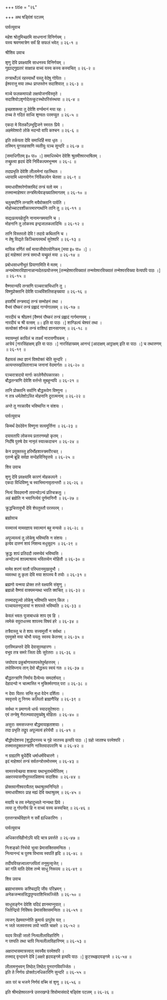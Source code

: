 +++
title = "२६"

+++
अथ षड्विंशं पटलम्   
  
  
पार्वत्युवाच   
  
  
महेश श्रोतुमिच्छामि साधनानां विनिर्णयम् ।  
यस्य श्रवणमात्रेण सर्वं हि सफलं भवेत् ॥ २६-१ ॥  
  
  
श्रीशिव उवाच   
  
  
शृणु देवि प्रवक्ष्यामि साधनस्य विनिर्णयम् ।  
गुह्याद्गुह्यतरं साक्षान्न वाच्यं यस्य कस्य कस्यचित् ॥ २६-२ ॥  
  
तन्त्रार्थोऽयं रहस्यार्थो यस्तु वेदेषु गोपितः ।  
ईश्वरात्तु मया लब्धः प्राप्तस्तेन सदाशिवात् ॥ २६-३ ॥  
  
मञ्चे फलकमापन्नो लक्षयोजनविस्तृते ।  
सदाशिवोऽशृणोदेतत्कूटस्थोपरिसंस्थया ॥ २६-४ ॥  
  
इच्छाशक्त्या तु देवेशि वर्ण्यमानं मया रहः ।  
तच्च ते गदितं साध्वि शृण्वतः परमप्युत ॥ २६-५ ॥  
  
एकदा मे वितर्कोऽम्भूद्विजने स्मरतः प्रिये ।  
अहमेवेश्वरो लोके मदन्यो वापि कश्चन ॥ २६-६ ॥  
  
इति तर्कयता देवि समाधिर्हि मया धृतः ।  
तस्मिन् युगसहस्राणि व्यतीयुः पञ्च सुन्दरि ॥ २६-७ ॥  
  
[समाधिगीतम् इ० पा० ।] समाधिस्थेन देवेशि श्रुतमीश्वरभाषितम् ।  
तच्छ्रुत्वा हृदयं देवि निर्विकल्पमभून्मम ॥ २६-८ ॥  
  
तदाप्रभृति देवेशि लीलामेनां रहःस्थितः ।  
ध्यायामि ध्यानयोगेन निर्विकल्पेन चेतसा ॥ २६-९ ॥  
  
समाधावीश्वरेणोक्तमिदं तन्त्रं यतो मम ।  
तस्मान्माहेश्वर तन्त्रमित्येवङ्ख्यातिमागतम् ॥ २६-१० ॥  
  
चतुःषष्टीनि तन्त्राणि मयैवोक्तानि पार्वति ।  
मोहोच्चाटवशीकारमारणार्थानि तानि तु ॥ २६-११ ॥  
  
सद्यःप्रत्ययहेतूनि नानामन्त्रमयानि च ।  
मोहनानि तु लोकस्य इन्द्रजालकलादिभिः ॥ २६-१२ ॥  
  
तानि विस्तरतो देवि ! तदाग्रे कथितानि च ।  
न तेषु विद्यते किञ्चित्परमार्थं सुरेश्वरि ॥ २६-१३ ॥  
  
मायिक वर्णितं सर्वं मायाजीवोपयोगिकम् [मया इ० पा० ।] ।  
इदं माहेश्वरं तन्त्रं समाधौ यच्छ्रुतं मया ॥ २६-१४ ॥  
  
प्रबोधसाधनीभूतं प्रियाणामिति मे मतम् ।  
अन्यथेश्वरविज्ञानान्नान्यदेतत्प्रयोजनम् [तन्महेश्वरविख्यातं तन्मयेश्वरविख्यातं तन्मेश्वरविख्या वेत्यपपि पाठः ।] ॥ २६-१५ ॥  
  
वैष्णवान्यपि तन्त्राणि पञ्चरात्राभिधानि तु ।  
विष्णुप्रोक्तानि देवेशि पञ्चविंशतिसङ्ख्यया ॥ २६-१६ ॥  
  
हयशीर्षं तन्त्रमाद्यं तन्त्रं सम्मोहनं तथा ।   
वैभवं पौष्करं तन्त्रं प्रह्लादं गार्ग्यगालवम् ॥ २६-१७ ॥  
  
नारदीयं च श्रीप्रश्नं [वैष्णवं पौष्करं तन्त्रं प्रह्लादं गार्गमाणवम् ।   
नारदीयं च श्री वत्सम् ॥। इति वा पाठः ।] शाण्डिल्यं चेश्वरं तथा ।  
सत्योक्तं शौनकं तन्त्रं वाशिष्ठं ज्ञानसागरम् ॥ २६-१८ ॥  
  
स्वायम्भुवं कापिलं च तार्क्ष्यं नारायणीयकम् ।   
आत्रेयं [नारसिंहाक्षम् इति वा पाठः ।] नारसिंहाख्यम् आनन्दं [आदाक्षम् आट्टाक्षम् इति वा पाठः ।] च तथारुणम् ॥ २६-१९ ॥  
  
वैहायसं तथा ज्ञानं विश्वोक्तं चेति सुन्दरि ।  
अत्यन्तस्खलितानाञ्च जनानां वेदमार्गतः ॥ २६-२० ॥  
  
पञ्चरात्रादयो मार्गाः कालेनैवोपकारकाः ।  
बौद्धतन्त्राणि देवेशि वर्त्तन्ते सुबहून्यपि ॥ २६-२१ ॥  
  
तानि प्रोक्तानि सर्वाणि बौद्धरूपेण विष्णुना ।  
न तत्र धर्मलेशोऽस्ति मोहनानि दुरात्मनाम् ॥ २६-२२ ॥  
  
अन्ते तु नरकायैव भविष्यन्ति न संशयः ।  
  
  
पार्वत्युवाच   
  
  
किमर्थं देवदेवेन विष्णुना सत्वमूर्त्तिना ॥ २६-२३ ॥  
  
दयावतापि लोकस्य प्रतारणमहो कृतम् ।  
निर्दोषे पुरुषे देव नानृतं स्यात्कदाचन ॥ २६-२४ ॥  
  
केन प्रयुक्तस्तु हरिर्मोहशास्त्रमरीरचत् ।  
एतन्मे ब्रूहि सर्वज्ञ सन्देहविनिवृत्तये ॥ २६-२५ ॥  
  
  
शिव उवाच   
  
  
शृणु देवि प्रवक्ष्यामि कारणं मोहकल्पने ।  
एकदा विधिविष्णू च स्वाभिमानावृतान्तरौ ॥ २६-२६ ॥  
  
नित्यं विवदमानौ तावन्योऽन्यं प्रतिचक्रतुः ।  
अहं ब्रह्मेति न भवानित्येवं पूर्णमानिनौ ॥ २६-२७ ॥  
  
क्रुद्धचित्तावुभौ देवि शेपतुस्तौ परस्परम् ।  
  
  
ब्रह्मोवाच   
  
  
यस्मात्त्वं मामवज्ञाय स्वात्मानं बहु मन्यसे ॥ २६-२८ ॥  
  
अपूज्यस्त्वं तु लोकेषु भविष्यसि न संशयः ।  
इत्येव दारुणं शापं निशम्य मधुसूदनः ॥ २६-२९ ॥  
  
क्रुद्धः शापं प्रतिददौ त्वमप्येवं भविष्यसि ।  
अन्योऽन्यं शापमाश्राव्य भवितव्येन मोहितौ ॥ २६-३० ॥  
  
मामेव शरणं यातौ परिम्लानमुखावुभौ ।  
व्यवस्था तु कृता देवि मया शापस्य वै तयोः ॥ २६-३१ ॥  
  
ब्रह्मणो यन्मया प्रोक्त तत्ते वक्ष्यामि संशृणु ।  
ब्रह्मन्नो वैष्णवं वाक्यमन्यथा भवति क्वचित् ॥ २६-३२ ॥  
  
तस्मादपूज्यो लोकेषु भविष्यति भवान् किल ।  
पञ्चायतनपूजायां न शापस्ते भविष्यति ॥ २६-३३ ॥  
  
केवलं भवतः पूजाबाधकं शाप एव हि ।  
त्वमेकं वपुराधत्स्व शापस्य विषयं हरे ॥ २६-३४ ॥  
  
तत्रैवास्तु च ते शापः सत्त्वमूर्त्तौ न सर्वथा ।  
एवमुक्ते मया चोभौ ययतुः स्वस्य केतनम् ॥ २६-३५ ॥  
  
एतस्मिन्नन्तरे देवि देवासुरमहारणः ।  
वभूव तत्र समरे जिता देवैः सुरेतराः ॥ २६-३६ ॥  
  
जयोपाय प्रकुर्बाणास्तपस्तेपुर्महत्तरम् ।  
तपोविघ्नाय तान् देवो बौद्धरूप स्वयं गतः ॥ २६-३७ ॥  
  
बौद्धतन्त्राणि निर्माय दैत्येभ्यः समदर्शयत् ।  
देहादन्यो न चात्मास्ति न मुक्तिर्मरणात् परा ॥ २६-३८ ॥  
  
न देवाः पितरः सन्ति मुधा वेदेन दर्शिताः ।  
स्ववृत्तये तु निगमः कल्पितो ब्राह्मणैरिह ॥ २६-३९ ॥  
  
सर्वथा न प्रमाणत्वे धार्यः स्यादसुरेश्वराः ।  
एवं तन्त्रेषु नैरात्म्यवादमुख्येषु मोहिताः ॥ २६-४० ॥  
  
असुराः समसज्जन्त बौद्धमायाहृताशयाः ।  
तदा प्रभृति तद्रूप अपूज्यत्वं हरेर्ययौ ॥ २६-४१ ॥  
  
बौद्धोपदेशस्य [शुद्धोदनस्य च गृहे जातस्य इत्यपि पाठः ।] ग्रहो जातश्च परमेश्वरि ।  
तस्मात्तदुक्ततन्त्राणि नास्तिवादपराणि च ॥ २६-४२ ॥  
  
न ग्राह्याणि बुधैर्देवि धर्माधर्मविचारणे ।  
इदं माहेश्वरं तन्त्रं सर्वतन्त्रोत्तमोत्तमम् ॥ २६-४३ ॥  
  
सामरस्येच्छया शक्त्या यथाभूतार्थमीरितम् ।  
अक्षरस्यासनीभूतस्तन्निशम्य सदाशिवः ॥ २६-४४ ॥  
  
प्रोक्तवानीश्वरायैतत् यथाश्रुतमनिन्दिते ।  
समाधावीश्वरः प्राह मह्यं देवि यथाश्रुतम् ॥ २६-४५ ॥  
  
मयापि च तव स्नेहादुच्यते नान्यथा प्रिये ।  
त्वया तु गोपनीयं हि न वाच्यं यस्य कस्यचित् ॥ २६-४६ ॥  
  
एतत्तन्त्रार्थविज्ञाने न सर्वे ह्यधिकारिणः ।  
  
पार्वत्युवाच   
  
अधिकारविहीनोऽपि यदि चात्र प्रवर्त्तते ॥ २६-४७ ॥  
  
निःशङ्को निर्भयो भूत्वा प्रेमासक्तिसमन्वितः ।  
नित्यानन्दं च पुरुष विभाव्य स्वपतिं हृदि ॥ २६-४८ ॥  
  
तदीयविरहज्वालाग्लपितां तनुमुत्सृजेत् ।   
कां गतिं याति देवेश तन्मे साधु निरूपय ॥ २६-४९ ॥  
  
  
शिव उवाच   
  
  
ब्रह्माभासमयः कश्चिद्यदि जीवः परिभ्रमन् ।  
अनेकजन्मसंसिद्धपुण्यराशिभिरूर्ज्जितैः ॥ २६-५० ॥  
  
साधुसङ्गेन देवेशि यदिदं ज्ञानमाप्नुयात् ।  
जितेन्द्रियो निविंषयः प्रेमासक्तिसमन्वितः ॥ २६-५१ ॥  
  
त्यजन् देहमवाप्नोति कुमार्यः प्रापुरेव यत् ।  
न जले जलवत्तस्य लयो भवति चाक्षरे ॥ २६-५२ ॥  
  
यदय विरही जातो नित्यलीलाविहारिणि ।  
न पश्यति तथा चापि नित्यलीलाविहारिणम् ॥ २६-५३ ॥  
  
अक्षराभासमात्रत्त्वात् स्वस्यैव परमेश्वरि ।  
तस्माद् वृन्दावने देवि [अक्षरे हृदयङ्गमे इत्यपि पाठः ।] कूटस्थहृदयङ्गमे ॥ २६-५४ ॥  
  
लीलामनुभवन् तिष्ठेत् तिष्ठेत् पुनरागविवर्ज्जितः ।  
इति ते निर्णयः प्रोक्तोऽनधिकारिणि सुन्दरि ॥ २६-५५ ॥  
  
अतः परं च भजने निर्णयं वच्मि सं शृणु ॥ २६-५६ ॥  
  
  
इति श्रीमाहेश्वरतन्त्रे उत्तरखण्डे शिवोमासंवादे षड्विंश पटलम् ॥ २६-२६ ॥  
  
  
  
  
  